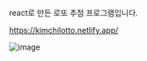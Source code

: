 react로 만든 로또 추첨 프로그램입니다.

https://kimchilotto.netlify.app/

![image](https://github.com/ljs14741/react-lotto/assets/39641715/b87a5e8b-864d-46bf-b2c9-b274fb4bb295)

